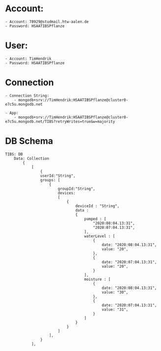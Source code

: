 # Account:

	- Account: 78929@studmail.htw-aalen.de
	- Password: HSAATIBSPflanze

# User:

	- Account: TimHendrik
	- Password: HSAATIBSPflanze

# Connection

	- Connection String:
		- mongodb+srv://TimHendrik:HSAATIBSPflanze@cluster0-e7c5u.mongodb.net

	- App:
		- mongodb+srv://TimHendrik:HSAATIBSPflanze@cluster0-e7c5u.mongodb.net/TIBS?retryWrites=true&w=majority
  
# DB Schema
	TIBS: DB
		Data: Collection 
			{
				[
					{
					userId:"String",
					groups: [
						{
							groupId:"String",
							devices: 
							[
								{
									deviceId : "String",
									data : 
									{
										pumped : [
											"2020:08:04.13:31",
											"2020:07:04.13:31",
										],
										waterLevel : [
											{
												date: "2020:08:04.13:31",
												value: "20",
											},
											{
												date: "2020:07:04.13:31",
												value: "20",
											}
										],
										moisture : [
											{
												date: "2020:08:04.13:31",
												value: "30",
											},
											{
												date: "2020:07:04.13:31",
												value: "31",
											}
										]
									}
								}
							]
						],
					}
				],
